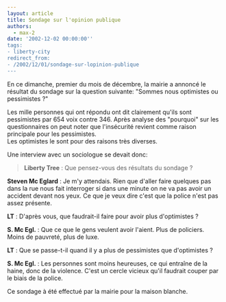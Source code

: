 ```yaml
---
layout: article
title: Sondage sur l'opinion publique
authors:
  - max-2
date: '2002-12-02 00:00:00''
tags:
- liberty-city
redirect_from:
- /2002/12/01/sondage-sur-lopinion-publique
---
```


En ce dimanche, premier du mois de décembre, la mairie a annoncé le résultat du sondage sur la question suivante: "Sommes nous optimistes ou pessimistes ?"

Les mille personnes qui ont répondu ont dit clairement qu'ils sont pessimistes par 654 voix contre 346. Après analyse des "pourquoi" sur les questionnaires on peut noter que l'insécurité revient comme raison principale pour les pessimistes.  
Les optimistes le sont pour des raisons très diverses.

Une interview avec un sociologue se devait donc:

> **Liberty Tree** : Que pensez-vous des résultats du sondage ?

**Steven Mc Eglard** : Je m'y attendais. Rien que d'aller faire quelques pas dans la rue nous fait interroger si dans une minute on ne va pas avoir un accident devant nos yeux. Ce que je veux dire c'est que la police n'est pas assez présente.

> 

**LT** : D'après vous, que faudrait-il faire pour avoir plus d'optimistes ?

> 

**S. Mc Egl.** : Que ce que le gens veulent avoir l'aient. Plus de policiers. Moins de pauvreté, plus de luxe.

> 

**LT** : Que se passe-t-il quand il y a plus de pessimistes que d'optimistes ?

> 

**S. Mc Egl.** : Les personnes sont moins heureuses, ce qui entraîne de la haine, donc de la violence. C'est un cercle vicieux qu'il faudrait couper par le biais de la police.

Ce sondage à été effectué par la mairie pour la maison blanche.